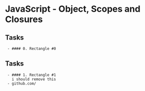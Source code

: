 # JavaScript - Object, Scopes and Closures
[comment]: <> (This is a trial comment. It will not be included in the output of my file.)
## Tasks 
	 - #### 0. Rectangle #0
	   
## Tasks 
	 - #### 1. Rectangle #1
	   i should remove this
	 - github.com/
